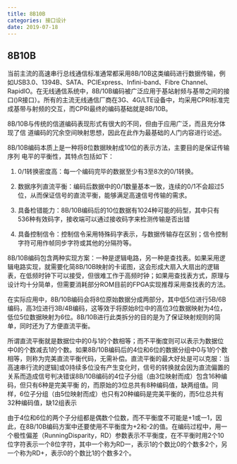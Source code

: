 ```yaml
---
title: 8B10B
categories: 接口设计
date: 2019-07-18 
---
```

## 8B10B 
当前主流的高速串行总线通信标准通常都采用8B/10B这类编码进行数据传输，例如USB3.0、1394B、SATA、PCIExpress、Infini-band、Fibre Channel、RapidlO。在无线通信系统中，8B/10B编码被广泛应用于基站射频与基带之间的接口()R接口）。所有的主流无线通信厂商在3G、4G/LTE设备中，均采用CPRI标准完成基带与射频的交互，而CPRI最终的编码基础就是8B/10B。

8B/10B与传统的信道编码表现形式有很大的不同，但由于应用广泛，而且充分体现了信
道编码的冗余空间映射思想，因此在此作为最基础的人门内容进行论述。

8B/10B编码本质上是一种将8位数据映射成10位的表示方法，主要目的是保证传输序列
电平的平衡性，其特点包括如下：


1. 0/1转换密度高：每一个编码完毕的数据至少有3至8次的0/1转换。


2. 数据序列直流平衡：编码后数据中的0/1数量基本一致，连续的0/1不会超过5位，从而保证信号的直流平衡，能够满足高速信号传输的需求。


3. 具备检错能力：8B/10B编码后的10位数据有1024种可能的码型，其中只有536种有效码字，接收端可以通过接收码字来检测传输是否出错


4. 具备控制信令：控制信令采用特殊码字表示，与数据传输存在区别；信令控制字符可用作帧同步字符或其他的分隔符等。
 
8B/10B编码包含两种实现方案：一种是逻辑电路，另一种是查找表。如果采用逻辑电路实现，就需要化简8B/10B映射的卡诺图，这会形成大扇入大扇出的逻辑表，在低频时钟下可以接受，但很难工作于高频时钟；如果用查找表方式，原理与设计均十分简单，但需要消耗部分ROM目前的FPGA实现推荐采用查找表的方法。

在实际应用中，8B/10B编码会将8位原始数据分成两部分，其中低5位进行5B/6B编码，高3位进行3B/4B编码，这等效于将原始8位中的高位3位数据映射为4位，低位5位数据映射为6位。8B/10B进行此类拆分的目的是为了保证映射规则的简单，同时还为了方便直流平衡。

所谓直流平衡就是数据位中的0与1的个数相等；而不平衡度则可以表示为数据位中0的个数减去1的个数。如果8B/10B编码后的4位和6位的数据分组中0与1的个数相等，则称为完美直流平衡代码，无需补偿。直流平衡的最大好处是可以克服：当高速串行流的逻辑]或0持续多位没有产生变化时，信号的转换就会因为直流偏置的关系而造成信号判决错误8B/10B编码的4位子分组（由3位映射而成）包含16种编码，但只有6种是完美平衡
的，而原始的3位总共有8种编码值，缺两组值。同样，6位子分组（由5位映射而成）也只有20种编码是完美平衡的，而5位总共有32种编码值，缺12组表示

由于4位和6位的两个子分组都是偶数个位数，而不平衡度不可能是+1或一1，因此，在8B/10B编码方案中还要使用不平衡度为+2和-2的值。在编码过程中，用一个极性偏差（RunningDisparity，RD）参数表示不平衡度，在不平衡时用2个10位字符表示一个8位字符，其中一个称为RD一，表示1的个数比0的个数多2个，另一个称为RD+，表示0的个数比1的个数多2个。